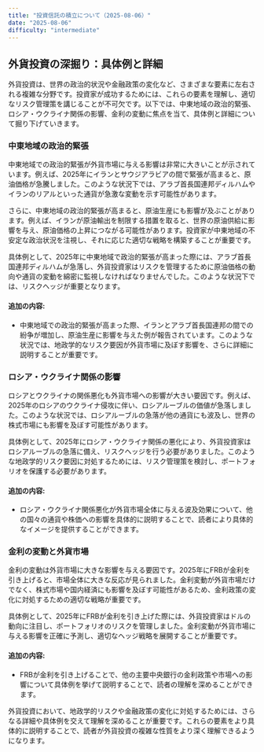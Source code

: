 ```yaml
---
title: "投資信託の積立について（2025-08-06）"
date: "2025-08-06"
difficulty: "intermediate"
---
```


## 外貨投資の深掘り：具体例と詳細

外貨投資は、世界の政治的状況や金融政策の変化など、さまざまな要素に左右される複雑な分野です。投資家が成功するためには、これらの要素を理解し、適切なリスク管理策を講じることが不可欠です。以下では、中東地域の政治的緊張、ロシア・ウクライナ関係の影響、金利の変動に焦点を当て、具体例と詳細について掘り下げていきます。

### 中東地域の政治的緊張

中東地域での政治的緊張が外貨市場に与える影響は非常に大きいことが示されています。例えば、2025年にイランとサウジアラビアの間で緊張が高まると、原油価格が急騰しました。このような状況下では、アラブ首長国連邦ディルハムやイランのリアルといった通貨が急激な変動を示す可能性があります。

さらに、中東地域の政治的緊張が高まると、原油生産にも影響が及ぶことがあります。例えば、イランが原油輸出を制限する措置を取ると、世界の原油供給に影響を与え、原油価格の上昇につながる可能性があります。投資家が中東地域の不安定な政治状況を注視し、それに応じた適切な戦略を構築することが重要です。

具体例として、2025年に中東地域で政治的緊張が高まった際には、アラブ首長国連邦ディルハムが急落し、外貨投資家はリスクを管理するために原油価格の動向や通貨の変動を綿密に監視しなければなりませんでした。このような状況下では、リスクヘッジが重要となります。

#### 追加の内容:
- 中東地域での政治的緊張が高まった際、イランとアラブ首長国連邦の間での紛争が増加し、原油生産に影響を与えた例が報告されています。このような状況では、地政学的なリスク要因が外貨市場に及ぼす影響を、さらに詳細に説明することが重要です。

### ロシア・ウクライナ関係の影響

ロシアとウクライナの関係悪化も外貨市場への影響が大きい要因です。例えば、2025年のロシアのウクライナ侵攻に伴い、ロシアルーブルの価値が急落しました。このような状況では、ロシアルーブルの急落が他の通貨にも波及し、世界の株式市場にも影響を及ぼす可能性があります。

具体例として、2025年にロシア・ウクライナ関係の悪化により、外貨投資家はロシアルーブルの急落に備え、リスクヘッジを行う必要がありました。このような地政学的リスク要因に対処するためには、リスク管理策を検討し、ポートフォリオを保護する必要があります。

#### 追加の内容:
- ロシア・ウクライナ関係悪化が外貨市場全体に与える波及効果について、他の国々の通貨や株価への影響を具体的に説明することで、読者により具体的なイメージを提供することができます。

### 金利の変動と外貨市場

金利の変動は外貨市場に大きな影響を与える要因です。2025年にFRBが金利を引き上げると、市場全体に大きな反応が見られました。金利変動が外貨市場だけでなく、株式市場や国内経済にも影響を及ぼす可能性があるため、金利政策の変化に対処するための適切な戦略が重要です。

具体例として、2025年にFRBが金利を引き上げた際には、外貨投資家はドルの動向に注目し、ポートフォリオのリスクを管理しました。金利変動が外貨市場に与える影響を正確に予測し、適切なヘッジ戦略を展開することが重要です。

#### 追加の内容:
- FRBが金利を引き上げることで、他の主要中央銀行の金利政策や市場への影響について具体例を挙げて説明することで、読者の理解を深めることができます。

外貨投資において、地政学的リスクや金融政策の変化に対処するためには、さらなる詳細や具体例を交えて理解を深めることが重要です。これらの要素をより具体的に説明することで、読者が外貨投資の複雑な性質をより深く理解できるようになります。
